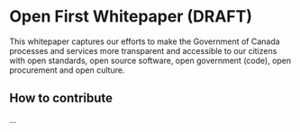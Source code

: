 # Open First Whitepaper \(DRAFT\)

This whitepaper captures our efforts to make the Government of Canada processes and services more transparent and accessible to our citizens with open standards, open source software, open government \(code\), open procurement and open culture.

## How to contribute

...

